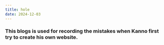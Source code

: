 ```yaml
---
title: hole
date: 2024-12-03
---
```


### This blogs is used for recording the mistakes when Kanno first try to create his own website.
